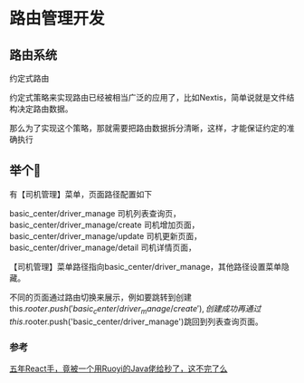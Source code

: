# 路由管理开发

## 路由系统

约定式路由

约定式策略来实现路由已经被相当广泛的应用了，比如Nextis，简单说就是文件结构决定路由数据。

那么为了实现这个策略，那就需要把路由数据拆分清晰，这样，才能保证约定的准确执行

## 举个🌰

有【司机管理】菜单，页面路径配置如下

basic_center/driver_manage 司机列表查询页， 
basic_center/driver_manage/create 司机增加页面， 
basic_center/driver_manage/update 司机更新页面， 
basic_center/driver_manage/detail 司机详情页面， 

【司机管理】菜单路径指向basic_center/driver_manage，其他路径设置菜单隐藏。

不同的页面通过路由切换来展示，例如要跳转到创建this.$rooter.push('basic_center/driver_manage/create'),创建成功再通过this.$rooter.push('basic_center/driver_manage')跳回到列表查询页面。

### 参考

[五年React手，竟被一个用Ruoyi的Java佬给秒了，这不完了么](https://juejin.cn/post/7378891290809090085?searchId=20250216113809B42D7C90EB857333C1D0)
